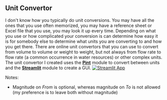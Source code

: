 ## Unit Convertor

I don't know how you typically do unit conversions. You may have all the ones that you use often memorized, you may have a reference sheet or Excel file that you use, you may look it up every time. Depending on what you use or how complicated your conversion is can determine how easy it is for somebody else to determine what units you are converting to and how you get there. There are online unit convertors that you can use to convert from volume to volume or weight to weight, but not always from flow rate to flow rate (a common occurrence in water resources) or other complex units. The unit convertor I created uses the **[Pint](https://pint.readthedocs.io/en/stable/)** module to convert between units and the **[Streamlit](https://docs.streamlit.io/)** module to create a GUI. 
[![Streamlit App](https://static.streamlit.io/badges/streamlit_badge_black_white.svg)](https://share.streamlit.io/denvernoell/akel_units/main/akel_units.py)

Notes:
- Magnitude on *From* is optional, whereas magnitude on *To* is not allowed (my preference is to leave both without magnitude)



